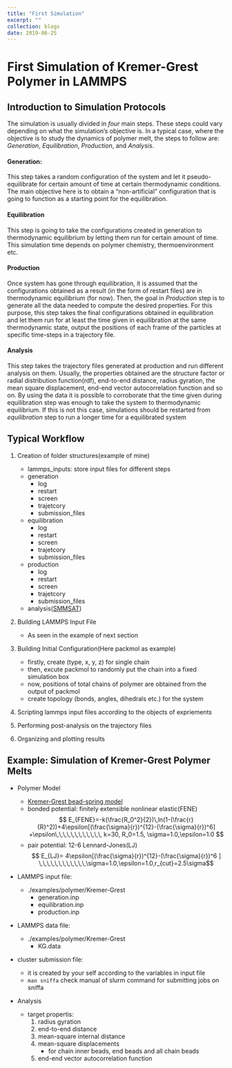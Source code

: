 ```yaml
---
title: "First Simulation"
excerpt: ""
collection: blogs
date: 2019-06-25
---
```


# First Simulation of Kremer-Grest Polymer in LAMMPS
## Introduction to Simulation Protocols
The simulation is usually divided in *four* main steps. These steps could vary depending on what the simulation’s objective is. In a typical case, where the objective is to study the dynamics of polymer melt, the steps to follow are: *Generation*, *Equilibration*, *Production*, and *Analysis*.

#### Generation: 
This step takes a random configuration of the system and let it pseudo-equilibrate for certain amount of time at certain thermodynamic conditions. The main objective here is to obtain a “non-artificial” configuration that is going to function as a starting point for the equilibration.

#### Equilibration
This step is going to take the configurations created in generation to thermodynamic equilibrium by letting them run for certain amount of time. This simulation time depends on polymer chemistry, thermoenvironment etc.

#### Production

Once system has gone through equilibration, it is assumed that the configurations obtained as a result (in the form of restart files) are in thermodynamic equilibrium (for now). Then, the goal in *Production* step is to generate all the data needed to compute the desired properties. For this purpose, this step takes the final configurations obtained in equilibration and let them run for at least the time given in equilibration at the same thermodynamic state, output the positions of each frame of the particles at specific time-steps in a trajectory file. 

#### Analysis
This step takes the trajectory files generated at production and run different analysis on them. Usually, the properties obtained are the structure factor or radial distribution function(rdf), end-to-end distance, radius gyration, the mean square displacement, end-end vector autocorrelation function and so on. By using the data it is possible to corroborate that the time given during equilibration step was enough to take the system to thermodynamic equilibrium. If this is not this case, simulations should be restarted from *equilibration* step to run a longer time for a equilibrated system

## Typical Workflow
1. Creation of folder structures(example of mine)
	* lammps_inputs: store input files for different steps
	* generation
		* log
		* restart
		* screen
		* trajetcory
		* submission_files 
	* equilibration
		* log
		* restart
		* screen
		* trajetcory
		* submission_files 
	* production
		* log
		* restart
		* screen
		* trajetcory
		* submission_files 
	* analysis([SMMSAT](https://github.com/Chenghao-Wu/SMMSAT))

2. Building LAMMPS Input File 
	* As seen in the example of next section

3. Building Initial Configuration(Here packmol as example)
	* firstly, create (type, x, y, z) for single chain
	* then, excute packmol to randomly put the chain into a fixed simulation box
	* now, positions of total chains of polymer are obtained from the output of packmol
	* create topology (bonds, angles, dihedrals etc.) for the system

4. Scripting lammps input files according to the objects of expriements

5. Performing post-analysis on the trajectory files

6. Organizing and plotting results 

## Example: Simulation of Kremer-Grest Polymer Melts
* Polymer Model
	* [Kremer-Grest bead-spring model](https://aip.scitation.org/doi/10.1063/1.458541)
	* bonded potential: finitely extensible nonlinear elastic(FENE)
$$ E_{FENE}=-k(\frac{R_0^2}{2})\,ln(1-(\frac{r}{R}^2))+4\epsilon[(\frac{\sigma}{r})^{12}-(\frac{\sigma}{r})^6] +\epsilon\,\,\,\,\,\,\,\,\,\,\,\, k=30, R_0=1.5, \sigma=1.0,\epsilon=1.0 $$
	* pair potential: 12-6 Lennard-Jones(LJ)
$$ E_{LJ}= 4\epsilon[(\frac{\sigma}{r})^{12}-(\frac{\sigma}{r})^6 ] \,\,\,\,\,\,\,\,\,\,\,\,\sigma=1.0,\epsilon=1.0,r_{cut}=2.5\sigma$$
* LAMMPS input file:
	* ./examples/polymer/Kremer-Grest 
		* generation.inp
		* equilibration.inp
		* production.inp
* LAMMPS data file:
	* ./examples/polymer/Kremer-Grest 
		* KG.data
* cluster submission file:
	* it is created by your self according to the variables in input file
	* ```man sniffa``` check manual of slurm command for submitting jobs on sniffa

* Analysis
	* target propertis: 
		1. radius gyration
		2. end-to-end distance
		3. mean-square internal distance
		3. mean-square displacements
			* for chain inner beads, end beads and all chain beads
		4. end-end vector autocorrelation function 
